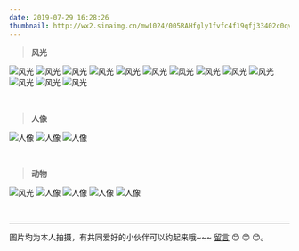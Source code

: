 ```yaml
---
date: 2019-07-29 16:28:26
thumbnail: http://wx2.sinaimg.cn/mw1024/005RAHfgly1fvfc4f19qfj33402c0qv9.jpg
---
```

> **风光**
<div class="justified-gallery">

![风光](https://raw.githubusercontent.com/moruoyiming/moruoyiming.github.io/master/picture/zhaoxia.jpg)
![风光](https://raw.githubusercontent.com/moruoyiming/moruoyiming.github.io/master/picture/huangshan.jpg)
![风光](https://raw.githubusercontent.com/moruoyiming/moruoyiming.github.io/master/picture/huanghua.jpg)
![风光](https://raw.githubusercontent.com/moruoyiming/moruoyiming.github.io/master/picture/bosiju.jpg)
![风光](https://raw.githubusercontent.com/moruoyiming/moruoyiming.github.io/master/picture/hehual.jpg)
![风光](https://raw.githubusercontent.com/moruoyiming/moruoyiming.github.io/master/picture/hehua.jpg)
![风光](https://raw.githubusercontent.com/moruoyiming/moruoyiming.github.io/master/picture/hebaishu.jpg)
![风光](https://raw.githubusercontent.com/moruoyiming/moruoyiming.github.io/master/picture/shizi.jpg)
![风光](https://raw.githubusercontent.com/moruoyiming/moruoyiming.github.io/master/picture/kuwei.jpg)
![风光](https://raw.githubusercontent.com/moruoyiming/moruoyiming.github.io/master/picture/xiangrikui.jpg)
![风光](https://raw.githubusercontent.com/moruoyiming/moruoyiming.github.io/master/picture/dingzita.jpg)
![风光](https://raw.githubusercontent.com/moruoyiming/moruoyiming.github.io/master/picture/dengguang.jpg)
![风光](https://raw.githubusercontent.com/moruoyiming/moruoyiming.github.io/master/picture/tianlu.jpg)
</div>

<br>

> **人像**
<div class="justified-gallery">

![人像](https://raw.githubusercontent.com/moruoyiming/moruoyiming.github.io/master/picture/xiuse.jpg)
![人像](https://raw.githubusercontent.com/moruoyiming/moruoyiming.github.io/master/picture/tangjingjing.jpg)
![人像](https://raw.githubusercontent.com/moruoyiming/moruoyiming.github.io/master/picture/dongxiayan.jpg)
</div>

<br>

> **动物**
<div class="justified-gallery">

![风光](https://raw.githubusercontent.com/moruoyiming/moruoyiming.github.io/master/picture/yazi.jpg)
![人像](https://raw.githubusercontent.com/moruoyiming/moruoyiming.github.io/master/picture/pake.jpg)
![人像](https://raw.githubusercontent.com/moruoyiming/moruoyiming.github.io/master/picture/maomi.jpg)
![人像](https://raw.githubusercontent.com/moruoyiming/moruoyiming.github.io/master/picture/hudie.jpg)
![人像](https://raw.githubusercontent.com/moruoyiming/moruoyiming.github.io/master/picture/maotou.jpg)
</div>
<br>

---
图片均为本人拍摄，有共同爱好的小伙伴可以约起来哦~~~ [留言](https://moruoyiming.github.io/message/) 😊 😊 😊。
